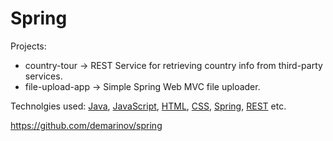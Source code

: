 # Spring

Projects:
  - country-tour -> REST Service for retrieving country info from third-party services.  
  - file-upload-app -> Simple Spring Web MVC file uploader.


Technolgies used:  [Java](https://www.java.com/en/), [JavaScript](https://developer.mozilla.org/en-US/docs/Web/JavaScript), [HTML](https://developer.mozilla.org/en-US/docs/Web/HTML), [CSS](https://developer.mozilla.org/en-US/docs/Web/CSS), [Spring](https://spring.io/), [REST](https://spring.io/guides/tutorials/rest/) etc.

https://github.com/demarinov/spring
